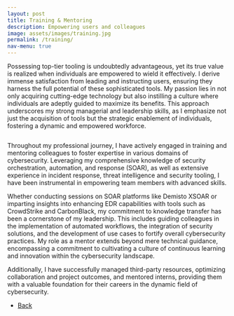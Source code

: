 ```yaml
---
layout: post
title: Training & Mentoring
description: Empowering users and colleagues
image: assets/images/training.jpg
permalink: /training/
nav-menu: true
---
```



Possessing top-tier tooling is undoubtedly advantageous, yet its true value is realized when individuals are empowered to wield it effectively. I derive immense satisfaction from leading and instructing users, ensuring they harness the full potential of these sophisticated tools. My passion lies in not only acquiring cutting-edge technology but also instilling a culture where individuals are adeptly guided to maximize its benefits. This approach underscores my strong managerial and leadership skills, as I emphasize not just the acquisition of tools but the strategic enablement of individuals, fostering a dynamic and empowered workforce.

<span class="image left"><img src="{% link assets/images/trainingslides.jpg %}" alt="" /></span> <p> Throughout my professional journey, I have actively engaged in training and mentoring colleagues to foster expertise in various domains of cybersecurity. Leveraging my comprehensive knowledge of security orchestration, automation, and response (SOAR), as well as extensive experience in incident response, threat intelligence and security tooling, I have been instrumental in empowering team members with advanced skills. </p>

<p> Whether conducting sessions on SOAR platforms like Demisto XSOAR or imparting insights into enhancing EDR capabilities with tools such as CrowdStrike and CarbonBlack, my commitment to knowledge transfer has been a cornerstone of my leadership. This includes guiding colleagues in the implementation of automated workflows, the integration of security solutions, and the development of use cases to fortify overall cybersecurity practices. My role as a mentor extends beyond mere technical guidance, encompassing a commitment to cultivating a culture of continuous learning and innovation within the cybersecurity landscape. </p>

Additionally, I have successfully managed third-party resources, optimizing collaboration and project outcomes, and mentored interns, providing them with a valuable foundation for their careers in the dynamic field of cybersecurity.   

<ul class="actions">
<li><a href="/" class="button next scrolly">Back</a></li>
</ul>
